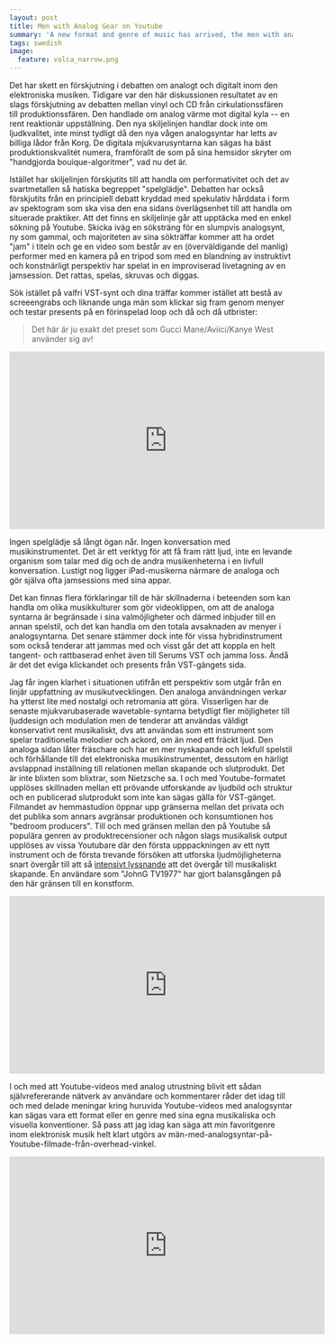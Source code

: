```yaml
---
layout: post
title: Men with Analog Gear on Youtube
summary: 'A new format and genre of music has arrived, the men with analog gear on Youtube'
tags: swedish
image:
  feature: volca_narrow.png
---
```


Det har skett en förskjutning i debatten om analogt och digitalt inom den elektroniska musiken. Tidigare var den här diskussionen resultatet av en slags förskjutning av debatten mellan vinyl och CD från cirkulationssfären till produktionssfären. Den handlade om analog värme mot digital kyla -- en rent reaktionär uppställning. Den nya skiljelinjen handlar dock inte om ljudkvalitet, inte minst tydligt då den nya vågen analogsyntar har letts av billiga lådor från Korg. De digitala mjukvarusyntarna kan sägas ha bäst produktionskvalitét numera, framförallt de som på sina hemsidor skryter om "handgjorda bouique-algoritmer", vad nu det är.

Istället har skiljelinjen förskjutits till att handla om performativitet och det av svartmetallen så hatiska begreppet "spelglädje". Debatten har också förskjutits från en principiell debatt kryddad med spekulativ hårddata i form av spektogram som ska visa den ena sidans överlägsenhet till att handla om situerade praktiker. Att det finns en skiljelinje går att upptäcka med en enkel sökning på Youtube. Skicka iväg en söksträng för en slumpvis analogsynt, ny som gammal, och majoriteten av sina sökträffar kommer att ha ordet "jam" i titeln och ge en video som består av en (överväldigande del manlig) performer med en kamera på en tripod som med en blandning av instruktivt och konstnärligt perspektiv har spelat in en improviserad livetagning av en jamsession. Det rattas, spelas, skruvas och diggas.

Sök istället på valfri VST-synt och dina träffar kommer istället att bestå av screeengrabs och liknande unga män som klickar sig fram genom menyer och testar presents på en förinspelad loop och då och då utbrister:

> Det här är ju exakt det preset som Gucci Mane/Aviici/Kanye West använder sig av!

<iframe width="560" height="315" src="https://www.youtube.com/embed/_yuUn-v5zmo" frameborder="0" allowfullscreen></iframe>


Ingen spelglädje så långt ögan når. Ingen konversation med musikinstrumentet. Det är ett verktyg för att få fram rätt ljud, inte en levande organism som talar med dig och de andra musikenheterna i en livfull konversation. Lustigt nog ligger iPad-musikerna närmare de analoga och gör själva ofta jamsessions med sina appar.

Det kan finnas flera förklaringar till de här skillnaderna i beteenden som kan handla om olika musikkulturer som gör videoklippen, om att de analoga syntarna är begränsade i sina valmöjligheter och därmed inbjuder till en annan spelstil, och det kan handla om den totala avsaknaden av menyer i analogsyntarna. Det senare stämmer dock inte för vissa hybridinstrument som också tenderar att jammas med och visst går det att koppla en helt tangent- och rattbaserad enhet även till Serums VST och jamma loss. Ändå är det det eviga klickandet och presents från VST-gängets sida.

Jag får ingen klarhet i situationen utifrån ett perspektiv som utgår från en linjär uppfattning av musikutvecklingen. Den analoga användningen verkar ha ytterst lite med nostalgi och retromania att göra. Visserligen har de senaste mjukvarubaserade wavetable-syntarna betydligt fler möjligheter till ljuddesign och modulation men de tenderar att användas väldigt konservativt rent musikaliskt, dvs att användas som ett instrument som spelar traditionella melodier och ackord, om än med ett fräckt ljud. Den analoga sidan låter fräschare och har en mer nyskapande och lekfull spelstil och förhållande till det elektroniska musikinstrumentet, dessutom en härligt avslappnad inställning till relationen mellan skapande och slutprodukt. Det är inte blixten som blixtrar, som Nietzsche sa. I och med Youtube-formatet upplöses skillnaden mellan ett prövande utforskande av ljudbild och struktur och en publicerad slutprodukt som inte kan sägas gälla för VST-gänget. Filmandet av hemmastudion öppnar upp gränserna mellan det privata och det publika som annars avgränsar produktionen och konsumtionen hos "bedroom producers". Till och med gränsen mellan den på Youtube så populära genren av produktrecensioner och någon slags musikalisk output upplöses av vissa Youtubare där den första upppackningen av ett nytt instrument och de första trevande försöken att utforska ljudmöjligheterna snart övergår till att så [intensivt lyssnande]((https://youtu.be/NMvd4UZk3vs?t=12m17s)) att det övergår till musikaliskt skapande. En användare som "JohnG TV1977" har gjort balansgången på den här gränsen till en konstform.

<iframe width="560" height="315" src="https://www.youtube.com/embed/_J86hJqtUXY" frameborder="0" allowfullscreen></iframe>


I och med att Youtube-videos med analog utrustning blivit ett sådan självrefererande nätverk av användare och kommentarer råder det idag till och med delade meningar kring huruvida Youtube-videos med analogsyntar kan sägas vara ett format eller en genre med sina egna musikaliska och visuella konventioner. Så pass att jag idag kan säga att min favoritgenre inom elektronisk musik helt klart utgörs av män-med-analogsyntar-på-Youtube-filmade-från-overhead-vinkel. 

<iframe width="560" height="315" src="https://www.youtube.com/embed/9epjw_UIJ-8" frameborder="0" allowfullscreen></iframe>
